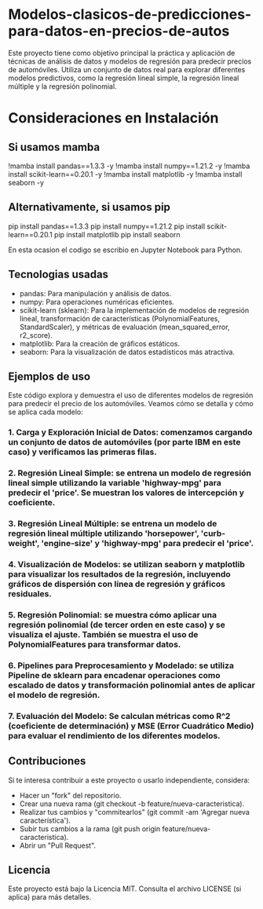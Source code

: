 # Modelos-clasicos-de-predicciones-para-datos-en-precios-de-autos
Este proyecto tiene como objetivo principal la práctica y aplicación de técnicas de análisis de datos y modelos de regresión para predecir precios de automóviles. Utiliza un conjunto de datos real para explorar diferentes modelos predictivos, como la regresión lineal simple, la regresión lineal múltiple y la regresión polinomial.

# Consideraciones en Instalación
## Si usamos mamba
!mamba install pandas==1.3.3 -y
!mamba install numpy==1.21.2 -y
!mamba install scikit-learn==0.20.1 -y
!mamba install matplotlib -y
!mamba install seaborn -y

## Alternativamente, si usamos pip
pip install pandas==1.3.3
pip install numpy==1.21.2
pip install scikit-learn==0.20.1
pip install matplotlib
pip install seaborn

En esta ocasion el codigo se escribio en Jupyter Notebook para Python.

## Tecnologias usadas
- pandas: Para manipulación y análisis de datos.
- numpy: Para operaciones numéricas eficientes.
- scikit-learn (sklearn): Para la implementación de modelos de regresión lineal, transformación de características (PolynomialFeatures, StandardScaler), y métricas de evaluación (mean_squared_error, r2_score).
- matplotlib: Para la creación de gráficos estáticos.
- seaborn: Para la visualización de datos estadísticos más atractiva.

## Ejemplos de uso
Este código explora y demuestra el uso de diferentes modelos de regresión para predecir el precio de los automóviles. Veamos cómo se detalla y cómo se aplica cada modelo:
### 1. Carga y Exploración Inicial de Datos: comenzamos cargando un conjunto de datos de automóviles (por parte IBM en este caso) y verificamos las primeras filas.
### 2. Regresión Lineal Simple: se entrena un modelo de regresión lineal simple utilizando la variable 'highway-mpg' para predecir el 'price'. Se muestran los valores de intercepción y coeficiente.
### 3. Regresión Lineal Múltiple: se entrena un modelo de regresión lineal múltiple utilizando 'horsepower', 'curb-weight', 'engine-size' y 'highway-mpg' para predecir el 'price'.
### 4. Visualización de Modelos: se utilizan seaborn y matplotlib para visualizar los resultados de la regresión, incluyendo gráficos de dispersión con línea de regresión y gráficos residuales.
### 5. Regresión Polinomial: se muestra cómo aplicar una regresión polinomial (de tercer orden en este caso) y se visualiza el ajuste. También se muestra el uso de PolynomialFeatures para transformar datos.
### 6. Pipelines para Preprocesamiento y Modelado: se utiliza Pipeline de sklearn para encadenar operaciones como escalado de datos y transformación polinomial antes de aplicar el modelo de regresión.
### 7. Evaluación del Modelo: Se calculan métricas como R^2 (coeficiente de determinación) y MSE (Error Cuadrático Medio) para evaluar el rendimiento de los diferentes modelos.

## Contribuciones
Si te interesa contribuir a este proyecto o usarlo independiente, considera:
- Hacer un "fork" del repositorio.
- Crear una nueva rama (git checkout -b feature/nueva-caracteristica).
- Realizar tus cambios y "commitearlos" (git commit -am 'Agregar nueva característica').
- Subir tus cambios a la rama (git push origin feature/nueva-caracteristica).
- Abrir un "Pull Request".

## Licencia
Este proyecto está bajo la Licencia MIT. Consulta el archivo LICENSE (si aplica) para más detalles.
